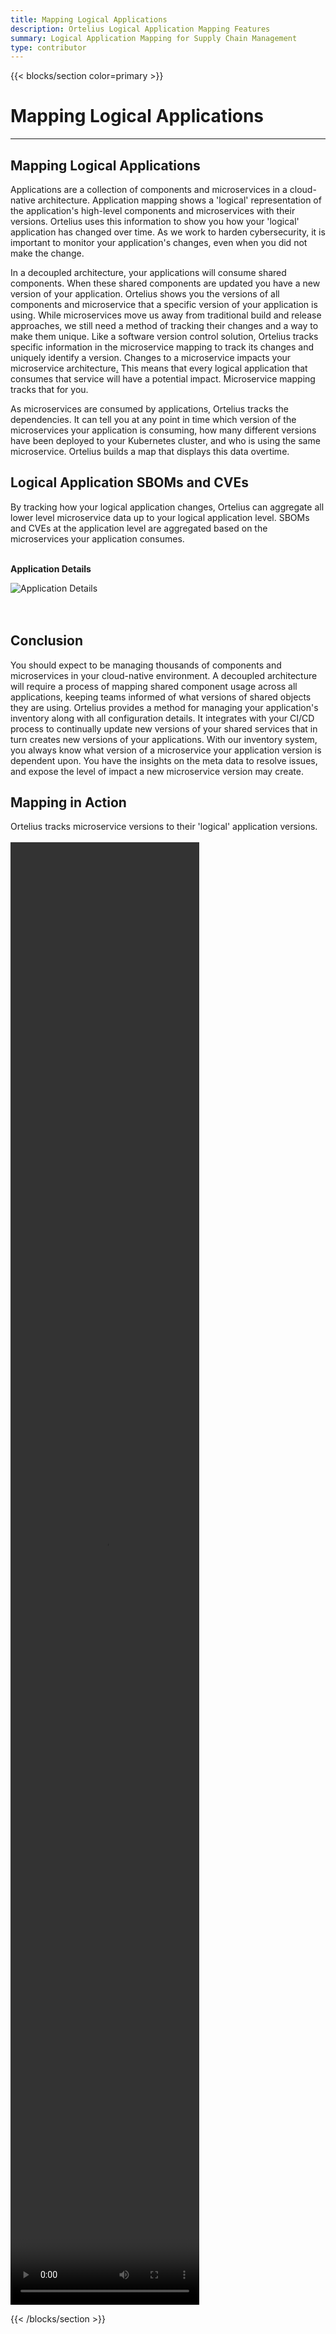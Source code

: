 ```yaml
---
title: Mapping Logical Applications
description: Ortelius Logical Application Mapping Features
summary: Logical Application Mapping for Supply Chain Management
type: contributor
---
```


{{< blocks/section color=primary >}}
<div class="col-12">
<h1 class="text-center">Mapping Logical Applications</h1>
<hr>

## Mapping Logical Applications

Applications are a collection of components and microservices in a cloud-native architecture. Application mapping shows a 'logical' representation of the application's high-level components and microservices with their versions. Ortelius uses this information to show you how your 'logical' application has changed over time. As we work to harden cybersecurity, it is important to monitor your application's changes, even when you did not make the change. 

In a decoupled architecture, your applications will consume shared components. When these shared components are updated you have a new version of your application. Ortelius shows you the versions of all components and microservice that a specific version of your application is using.  While microservices move us away from traditional build and release approaches, we still need a method of tracking their changes and a way to make them unique. Like a software version control solution, Ortelius tracks specific information in the microservice mapping to track its changes and uniquely identify a version. Changes to a microservice impacts your microservice architecture<a href="https://www.deployhub.com/microservice-architecture/">.</a> This means that every logical application that consumes that service will have a potential impact. Microservice mapping tracks that for you.

As microservices are consumed by applications, Ortelius tracks the dependencies. It can tell you at any point in time which version of the microservices your application is consuming, how many different versions have been deployed to your Kubernetes cluster, and who is using the same microservice. Ortelius builds a map that displays this data overtime.

## Logical Application SBOMs and CVEs
By tracking how your logical application changes, Ortelius can aggregate all lower level microservice data up to your logical application level. SBOMs and CVEs at the application level are aggregated based on the microservices your application consumes. 
<br>
<br>


<div class="col-center">
<p class="text-center"><strong>Application Details</strong></p>
<img src="/images/applicationdetails.png" alt="Application Details" />
</div>

<br>
<br>

## Conclusion

You should expect to be managing thousands of components and microservices in your cloud-native environment. A decoupled architecture will require a process of mapping shared component  usage across all applications, keeping teams informed of what versions of shared objects they are using. Ortelius provides a method for managing your application's inventory along with all configuration details. It integrates with your CI/CD process to continually update new versions of your shared services that in turn creates new versions of your applications. With our inventory system, you always know what version of a microservice your application version is dependent upon. You have the insights on the meta data to resolve issues, and expose the level of impact a new microservice version may create.


## Mapping in Action
Ortelius tracks microservice versions to their 'logical' application versions. 
<br>
<br>
<video autoplay="autoplay" loop="loop" controls="controls" width="60%" height="60%"><source src="/images/mapview.mp4" type="video/mp4" />
</div>

{{< /blocks/section >}}